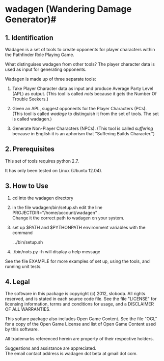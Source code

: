 # wadagen  (Wandering Damage Generator)#

## 1. Identification ##

Wadagen is a set of tools to create opponents
for player characters within the Pathfinder Role Playing Game.

What distinguises wadagen from other tools?  The player character data 
is used as input for generating opponents.


Wadagen is made up of three separate tools:

1.  Take Player Character data as input and produce 
Average Party Level (APL) as output.  (This tool is called 
*nots* because it gets the Number Of Trouble Seekers.)

2.  Given an APL, suggest opponents for the Player Characters (PCs).  
(This tool is called *wadage*  to distinguish it from 
the set of tools. The set is called wadagen.)

3.  Generate Non-Player Characters (NPCs).  (This tool is called 
*suffering* because in English it is an aphorism that 
"Suffering Builds Character.")


## 2. Prerequisites ##

This set of tools requires python 2.7.  

It has only been tested on Linux (Ubuntu 12.04).

## 3. How to Use ##

1. cd into the wadagen directory
2. in the file wadagen/bin/setup.sh edit the line 
PROJECTDIR="/home/account/wadagen" .  
Change it the correct path to wadagen on your system.

3. set up $PATH and $PYTHONPATH environment variables with the command 

    . ./bin/setup.sh


3. ./bin/nots.py -h will display a help message

See the file EXAMPLE for more examples of set up, using the tools, and 
running unit tests.

## 4. Legal ##

The software in this package is copyright (c) 2012, sloboda.
All rights reserved, and is stated in each source code file.
See the file "LICENSE" for licensing information, terms and conditions for
usage, and a DISCLAIMER OF ALL WARRANTIES.

This softare package also includes Open Game Content.  See the file "OGL" for
a copy of the Open Game License and list of Open Game Content used by this
software.

All trademarks referenced herein are property of their respective holders.

Suggestions and assistance are appreciated.  
The email contact address is wadagen dot beta at gmail dot com.




